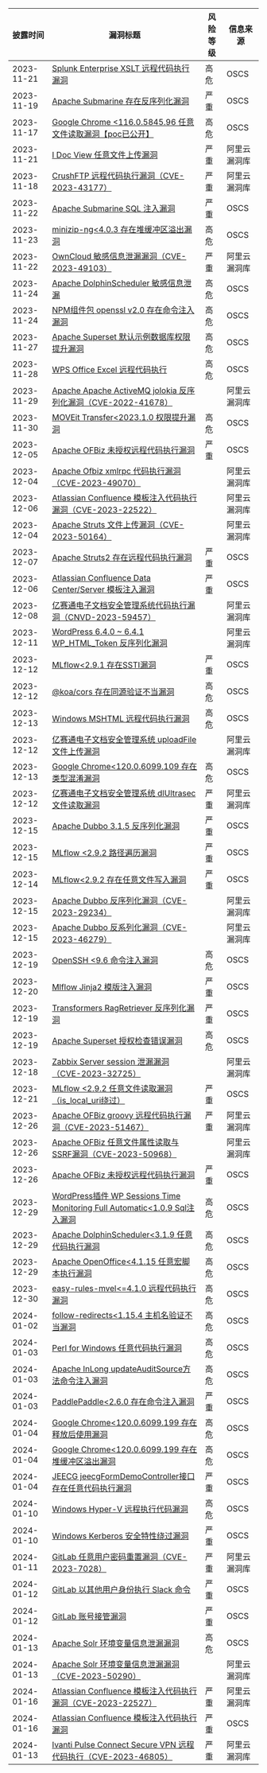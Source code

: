 | 披露时间       | 漏洞标题                                                                                       | 风险等级                           | 信息来源   |
| ---------- | ------------------------------------------------------------------------------------------ | ------------------------------ | ------ |
| 2023-11-21 | [Splunk Enterprise XSLT 远程代码执行漏洞](https://www.oscs1024.com/hd/MPS-1j9c-4oyt)               | 高危                             | OSCS   |
| 2023-11-19 | [Apache Submarine 存在反序列化漏洞](https://www.oscs1024.com/hd/MPS-qp4a-wcgl)                     | 严重                             | OSCS   |
| 2023-11-17 | [Google Chrome <116.0.5845.96 任意文件读取漏洞【poc已公开】](https://www.oscs1024.com/hd/MPS-cv7p-l1wh) | 高危                             | OSCS   |
| 2023-11-21 | [I Doc View 任意文件上传漏洞](https://avd.aliyun.com/detail?id=AVD-2023-1697088)                   | 严重                             | 阿里云漏洞库 |
| 2023-11-18 | [CrushFTP 远程代码执行漏洞（CVE-2023-43177）](https://avd.aliyun.com/detail?id=AVD-2023-43177)       | 严重 | 阿里云漏洞库 |
| 2023-11-22 | [Apache Submarine SQL 注入漏洞](https://www.oscs1024.com/hd/MPS-ajf4-uzhd) | 严重  | OSCS  |
| 2023-11-23 | [minizip-ng<4.0.3 存在堆缓冲区溢出漏洞](https://www.oscs1024.com/hd/MPS-7wpn-d9ve) | 高危  | OSCS  |
| 2023-11-22 | [OwnCloud 敏感信息泄漏漏洞（CVE-2023-49103）](https://avd.aliyun.com/detail?id=AVD-2023-49103) | 严重  | 阿里云漏洞库  |
| 2023-11-24 | [Apache DolphinScheduler 敏感信息泄漏](https://www.oscs1024.com/hd/MPS-p9et-w8rl) | 高危  | OSCS  |
| 2023-11-24 | [NPM组件包 openssl v2.0 存在命令注入漏洞](https://www.oscs1024.com/hd/MPS-z1fn-loy8) | 高危  | OSCS  |
| 2023-11-27 | [Apache Superset 默认示例数据库权限提升漏洞](https://www.oscs1024.com/hd/MPS-iztk-bu2h) | 高危  | OSCS  |
| 2023-11-28 | [WPS Office Excel 远程代码执行](https://www.oscs1024.com/hd/MPS-ar5t-2oui) | 高危  | OSCS  |
| 2023-11-29 | [Apache Apache ActiveMQ jolokia 反序列化漏洞（CVE-2022-41678）](https://avd.aliyun.com/detail?id=AVD-2022-41678) |   | 阿里云漏洞库  |
| 2023-11-30 | [MOVEit Transfer<2023.1.0 权限提升漏洞](https://www.oscs1024.com/hd/MPS-067x-zk3j) | 高危  | OSCS  |
| 2023-12-05 | [Apache OFBiz 未授权远程代码执行漏洞](https://www.oscs1024.com/hd/MPS-ope5-i4zj) | 严重  | OSCS  |
| 2023-12-04 | [Apache Ofbiz xmlrpc 代码执行漏洞（CVE-2023-49070）](https://avd.aliyun.com/detail?id=AVD-2023-49070) |   | 阿里云漏洞库  |
| 2023-12-06 | [Atlassian Confluence 模板注入代码执行漏洞（CVE-2023-22522）](https://avd.aliyun.com/detail?id=AVD-2023-22522) |   | 阿里云漏洞库  |
| 2023-12-04 | [Apache Struts 文件上传漏洞（CVE-2023-50164）](https://avd.aliyun.com/detail?id=AVD-2023-50164) |   | 阿里云漏洞库  |
| 2023-12-07 | [Apache Struts2 存在远程代码执行漏洞](https://www.oscs1024.com/hd/MPS-5qa9-hjgt) | 严重  | OSCS  |
| 2023-12-06 | [Atlassian Confluence Data Center/Server 模板注入漏洞](https://www.oscs1024.com/hd/MPS-2023-0023) | 严重  | OSCS  |
| 2023-12-08 | [亿赛通电子文档安全管理系统代码执行漏洞（CNVD-2023-59457）](https://avd.aliyun.com/detail?id=AVD-2023-1699693) |   | 阿里云漏洞库  |
| 2023-12-11 | [WordPress 6.4.0 ~ 6.4.1 WP_HTML_Token 反序列化漏洞](https://avd.aliyun.com/detail?id=AVD-2023-1700015) |   | 阿里云漏洞库  |
| 2023-12-12 | [MLflow<2.9.1 存在SSTI漏洞](https://www.oscs1024.com/hd/MPS-sv6t-fu0k) | 严重  | OSCS  |
| 2023-12-12 | [@koa/cors 存在同源验证不当漏洞](https://www.oscs1024.com/hd/MPS-cwq7-e8rp) | 高危  | OSCS  |
| 2023-12-13 | [Windows MSHTML 远程代码执行漏洞](https://www.oscs1024.com/hd/MPS-yxcv-aitq) | 高危  | OSCS  |
| 2023-12-12 | [亿赛通电子文档安全管理系统 uploadFile 文件上传漏洞](https://avd.aliyun.com/detail?id=AVD-2023-1700750) |   | 阿里云漏洞库  |
| 2023-12-13 | [Google Chrome<120.0.6099.109 存在类型混淆漏洞](https://www.oscs1024.com/hd/MPS-q9kf-nc82) | 高危  | OSCS  |
| 2023-12-12 | [亿赛通电子文档安全管理系统 dlUltrasec 文件读取漏洞](https://avd.aliyun.com/detail?id=AVD-2023-1700953) | 严重  | 阿里云漏洞库  |
| 2023-12-15 | [Apache Dubbo 3.1.5 反序列化漏洞](https://www.oscs1024.com/hd/MPS-k3ml-xyci) | 严重  | OSCS  |
| 2023-12-15 | [MLflow <2.9.2 路径遍历漏洞](https://www.oscs1024.com/hd/MPS-m397-puva) | 严重  | OSCS  |
| 2023-12-14 | [MLflow<2.9.2 存在任意文件写入漏洞](https://www.oscs1024.com/hd/MPS-hbve-if4y) | 严重  | OSCS  |
| 2023-12-15 | [Apache Dubbo 反序列化漏洞（CVE-2023-29234）](https://avd.aliyun.com/detail?id=AVD-2023-29234) |   | 阿里云漏洞库  |
| 2023-12-15 | [Apache Dubbo 反系列化漏洞（CVE-2023-46279）](https://avd.aliyun.com/detail?id=AVD-2023-46279) |   | 阿里云漏洞库  |
| 2023-12-19 | [OpenSSH <9.6 命令注入漏洞](https://www.oscs1024.com/hd/MPS-9rip-l1u7) | 高危  | OSCS  |
| 2023-12-20 | [Mlflow Jinja2 模版注入漏洞](https://www.oscs1024.com/hd/MPS-qdjk-tr3g) | 严重  | OSCS  |
| 2023-12-19 | [Transformers RagRetriever 反序列化漏洞](https://www.oscs1024.com/hd/MPS-qedl-r8y7) | 严重  | OSCS  |
| 2023-12-19 | [Apache Superset 授权检查错误漏洞](https://www.oscs1024.com/hd/MPS-i3j1-274p) | 高危  | OSCS  |
| 2023-12-18 | [Zabbix Server session 泄漏漏洞（CVE-2023-32725）](https://avd.aliyun.com/detail?id=AVD-2023-32725) |   | 阿里云漏洞库  |
| 2023-12-21 | [MLflow <2.9.2 任意文件读取漏洞（is_local_uri绕过）](https://www.oscs1024.com/hd/MPS-06sl-jy9a) | 严重  | OSCS  |
| 2023-12-26 | [Apache OFBiz groovy 远程代码执行漏洞（CVE-2023-51467）](https://avd.aliyun.com/detail?id=AVD-2023-51467) | 严重  | 阿里云漏洞库  |
| 2023-12-26 | [Apache OFBiz 任意文件属性读取与SSRF漏洞（CVE-2023-50968）](https://avd.aliyun.com/detail?id=AVD-2023-50968) |   | 阿里云漏洞库  |
| 2023-12-26 | [Apache OFBiz 未授权远程代码执行漏洞](https://www.oscs1024.com/hd/MPS-qkfi-ya3x) | 严重  | OSCS  |
| 2023-12-29 | [WordPress插件 WP Sessions Time Monitoring Full Automatic<1.0.9 Sql注入漏洞](https://www.oscs1024.com/hd/MPS-s92y-4j6l) | 高危  | OSCS  |
| 2023-12-29 | [Apache DolphinScheduler<3.1.9 任意代码执行漏洞](https://www.oscs1024.com/hd/MPS-v3pc-s24l) | 高危  | OSCS  |
| 2023-12-29 | [Apache OpenOffice<4.1.15 任意宏脚本执行漏洞](https://www.oscs1024.com/hd/MPS-8ch4-z16y) | 高危  | OSCS  |
| 2023-12-30 | [easy-rules-mvel<=4.1.0 远程代码执行漏洞](https://www.oscs1024.com/hd/MPS-k69p-f547) | 高危  | OSCS  |
| 2024-01-02 | [follow-redirects<1.15.4 主机名验证不当漏洞](https://www.oscs1024.com/hd/MPS-2023-5153) | 高危  | OSCS  |
| 2024-01-03 | [Perl for Windows 任意代码执行漏洞](https://www.oscs1024.com/hd/MPS-drzf-wlk7) | 高危  | OSCS  |
| 2024-01-03 | [Apache InLong updateAuditSource方法命令注入漏洞](https://www.oscs1024.com/hd/MPS-81gu-tekl) | 高危  | OSCS  |
| 2024-01-03 | [PaddlePaddle<2.6.0 存在命令注入漏洞](https://www.oscs1024.com/hd/MPS-byhf-uv17) | 严重  | OSCS  |
| 2024-01-04 | [Google Chrome<120.0.6099.199 存在释放后使用漏洞](https://www.oscs1024.com/hd/MPS-ler0-8tok) | 高危  | OSCS  |
| 2024-01-04 | [Google Chrome<120.0.6099.199 存在堆缓冲区溢出漏洞](https://www.oscs1024.com/hd/MPS-0xpr-q1kb) | 高危  | OSCS  |
| 2024-01-04 | [JEECG jeecgFormDemoController接口存在任意代码执行漏洞](https://www.oscs1024.com/hd/MPS-o8a2-7rik) | 严重  | OSCS  |
| 2024-01-10 | [Windows Hyper-V 远程执行代码漏洞](https://www.oscs1024.com/hd/MPS-3is1-6z5y) | 高危  | OSCS  |
| 2024-01-10 | [Windows Kerberos 安全特性绕过漏洞](https://www.oscs1024.com/hd/MPS-srj4-gu7x) | 严重  | OSCS  |
| 2024-01-11 | [GitLab 任意用户密码重置漏洞（CVE-2023-7028）](https://avd.aliyun.com/detail?id=AVD-2023-7028) | 严重  | 阿里云漏洞库  |
| 2024-01-12 | [GitLab 以其他用户身份执行 Slack  命令](https://www.oscs1024.com/hd/MPS-pf0c-qykt) | 严重  | OSCS  |
| 2024-01-12 | [GitLab 账号接管漏洞](https://www.oscs1024.com/hd/MPS-vbt9-zgx1) | 严重  | OSCS  |
| 2024-01-13 | [Apache Solr 环境变量信息泄漏漏洞](https://www.oscs1024.com/hd/MPS-xjy6-0kiu) | 高危  | OSCS  |
| 2024-01-13 | [Apache Solr 环境变量信息泄漏漏洞（CVE-2023-50290）](https://avd.aliyun.com/detail?id=AVD-2023-50290) |   | 阿里云漏洞库  |
| 2024-01-16 | [Atlassian Confluence 模板注入代码执行漏洞（CVE-2023-22527）](https://avd.aliyun.com/detail?id=AVD-2023-22527) | 严重  | 阿里云漏洞库  |
| 2024-01-16 | [Atlassian Confluence 模板注入代码执行漏洞](https://www.oscs1024.com/hd/MPS-2023-0028) | 严重  | OSCS  |
| 2024-01-13 | [Ivanti Pulse Connect Secure VPN 远程代码执行（CVE-2023-46805）](https://avd.aliyun.com/detail?id=AVD-2023-46805) | 严重  | 阿里云漏洞库  |
